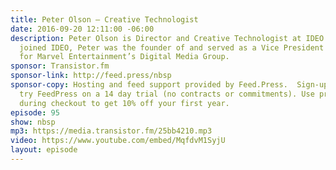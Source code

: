 ```yaml
---
title: Peter Olson — Creative Technologist
date: 2016-09-20 12:11:00 -06:00
description: Peter Olson is Director and Creative Technologist at IDEO. Before he
  joined IDEO, Peter was the founder of and served as a Vice President of Technology
  for Marvel Entertainment’s Digital Media Group.
sponsor: Transistor.fm
sponsor-link: http://feed.press/nbsp
sponsor-copy: Hosting and feed support provided by Feed.Press.  Sign-up today and
  try FeedPress on a 14 day trial (no contracts or commitments). Use promo code *nbsp*
  during checkout to get 10% off your first year.
episode: 95
show: nbsp
mp3: https://media.transistor.fm/25bb4210.mp3
video: https://www.youtube.com/embed/MqfdvM1SyjU
layout: episode
---
```


